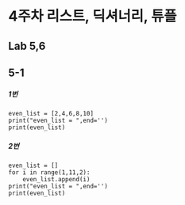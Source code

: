 4주차 리스트, 딕셔너리, 튜플
=============================

Lab 5,6
-----------------------
## 5-1

##### 1번 <br/>
```
even_list = [2,4,6,8,10]
print("even_list = ",end='')
print(even_list)
```
##### 2번
```
even_list = []
for i in range(1,11,2):
    even_list.append(i)
print("even_list = ",end='')
print(even_list)
```

